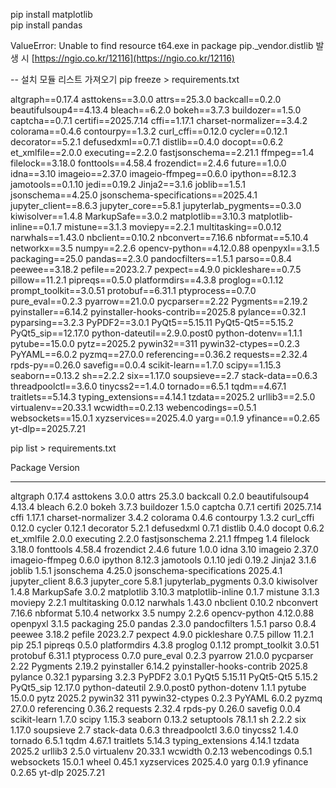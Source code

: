 

  pip install matplotlib <br>
  pip install pandas



ValueError: Unable to find resource t64.exe in package pip._vendor.distlib 발생 시 [https://ngio.co.kr/12116](https://ngio.co.kr/12116)



-- 설치 모듈 리스트 가져오기 
pip freeze > requirements.txt






altgraph==0.17.4
asttokens==3.0.0
attrs==25.3.0
backcall==0.2.0
beautifulsoup4==4.13.4
bleach==6.2.0
bokeh==3.7.3
buildozer==1.5.0
captcha==0.7.1
certifi==2025.7.14
cffi==1.17.1
charset-normalizer==3.4.2
colorama==0.4.6
contourpy==1.3.2
curl_cffi==0.12.0
cycler==0.12.1
decorator==5.2.1
defusedxml==0.7.1
distlib==0.4.0
docopt==0.6.2
et_xmlfile==2.0.0
executing==2.2.0
fastjsonschema==2.21.1
ffmpeg==1.4
filelock==3.18.0
fonttools==4.58.4
frozendict==2.4.6
future==1.0.0
idna==3.10
imageio==2.37.0
imageio-ffmpeg==0.6.0
ipython==8.12.3
jamotools==0.1.10
jedi==0.19.2
Jinja2==3.1.6
joblib==1.5.1
jsonschema==4.25.0
jsonschema-specifications==2025.4.1
jupyter_client==8.6.3
jupyter_core==5.8.1
jupyterlab_pygments==0.3.0
kiwisolver==1.4.8
MarkupSafe==3.0.2
matplotlib==3.10.3
matplotlib-inline==0.1.7
mistune==3.1.3
moviepy==2.2.1
multitasking==0.0.12
narwhals==1.43.0
nbclient==0.10.2
nbconvert==7.16.6
nbformat==5.10.4
networkx==3.5
numpy==2.2.6
opencv-python==4.12.0.88
openpyxl==3.1.5
packaging==25.0
pandas==2.3.0
pandocfilters==1.5.1
parso==0.8.4
peewee==3.18.2
pefile==2023.2.7
pexpect==4.9.0
pickleshare==0.7.5
pillow==11.2.1
pipreqs==0.5.0
platformdirs==4.3.8
proglog==0.1.12
prompt_toolkit==3.0.51
protobuf==6.31.1
ptyprocess==0.7.0
pure_eval==0.2.3
pyarrow==21.0.0
pycparser==2.22
Pygments==2.19.2
pyinstaller==6.14.2
pyinstaller-hooks-contrib==2025.8
pylance==0.32.1
pyparsing==3.2.3
PyPDF2==3.0.1
PyQt5==5.15.11
PyQt5-Qt5==5.15.2
PyQt5_sip==12.17.0
python-dateutil==2.9.0.post0
python-dotenv==1.1.1
pytube==15.0.0
pytz==2025.2
pywin32==311
pywin32-ctypes==0.2.3
PyYAML==6.0.2
pyzmq==27.0.0
referencing==0.36.2
requests==2.32.4
rpds-py==0.26.0
savefig==0.0.4
scikit-learn==1.7.0
scipy==1.15.3
seaborn==0.13.2
sh==2.2.2
six==1.17.0
soupsieve==2.7
stack-data==0.6.3
threadpoolctl==3.6.0
tinycss2==1.4.0
tornado==6.5.1
tqdm==4.67.1
traitlets==5.14.3
typing_extensions==4.14.1
tzdata==2025.2
urllib3==2.5.0
virtualenv==20.33.1
wcwidth==0.2.13
webencodings==0.5.1
websockets==15.0.1
xyzservices==2025.4.0
yarg==0.1.9
yfinance==0.2.65
yt-dlp==2025.7.21



pip list > requirements.txt



Package                   Version
------------------------- -----------
altgraph                  0.17.4
asttokens                 3.0.0
attrs                     25.3.0
backcall                  0.2.0
beautifulsoup4            4.13.4
bleach                    6.2.0
bokeh                     3.7.3
buildozer                 1.5.0
captcha                   0.7.1
certifi                   2025.7.14
cffi                      1.17.1
charset-normalizer        3.4.2
colorama                  0.4.6
contourpy                 1.3.2
curl_cffi                 0.12.0
cycler                    0.12.1
decorator                 5.2.1
defusedxml                0.7.1
distlib                   0.4.0
docopt                    0.6.2
et_xmlfile                2.0.0
executing                 2.2.0
fastjsonschema            2.21.1
ffmpeg                    1.4
filelock                  3.18.0
fonttools                 4.58.4
frozendict                2.4.6
future                    1.0.0
idna                      3.10
imageio                   2.37.0
imageio-ffmpeg            0.6.0
ipython                   8.12.3
jamotools                 0.1.10
jedi                      0.19.2
Jinja2                    3.1.6
joblib                    1.5.1
jsonschema                4.25.0
jsonschema-specifications 2025.4.1
jupyter_client            8.6.3
jupyter_core              5.8.1
jupyterlab_pygments       0.3.0
kiwisolver                1.4.8
MarkupSafe                3.0.2
matplotlib                3.10.3
matplotlib-inline         0.1.7
mistune                   3.1.3
moviepy                   2.2.1
multitasking              0.0.12
narwhals                  1.43.0
nbclient                  0.10.2
nbconvert                 7.16.6
nbformat                  5.10.4
networkx                  3.5
numpy                     2.2.6
opencv-python             4.12.0.88
openpyxl                  3.1.5
packaging                 25.0
pandas                    2.3.0
pandocfilters             1.5.1
parso                     0.8.4
peewee                    3.18.2
pefile                    2023.2.7
pexpect                   4.9.0
pickleshare               0.7.5
pillow                    11.2.1
pip                       25.1
pipreqs                   0.5.0
platformdirs              4.3.8
proglog                   0.1.12
prompt_toolkit            3.0.51
protobuf                  6.31.1
ptyprocess                0.7.0
pure_eval                 0.2.3
pyarrow                   21.0.0
pycparser                 2.22
Pygments                  2.19.2
pyinstaller               6.14.2
pyinstaller-hooks-contrib 2025.8
pylance                   0.32.1
pyparsing                 3.2.3
PyPDF2                    3.0.1
PyQt5                     5.15.11
PyQt5-Qt5                 5.15.2
PyQt5_sip                 12.17.0
python-dateutil           2.9.0.post0
python-dotenv             1.1.1
pytube                    15.0.0
pytz                      2025.2
pywin32                   311
pywin32-ctypes            0.2.3
PyYAML                    6.0.2
pyzmq                     27.0.0
referencing               0.36.2
requests                  2.32.4
rpds-py                   0.26.0
savefig                   0.0.4
scikit-learn              1.7.0
scipy                     1.15.3
seaborn                   0.13.2
setuptools                78.1.1
sh                        2.2.2
six                       1.17.0
soupsieve                 2.7
stack-data                0.6.3
threadpoolctl             3.6.0
tinycss2                  1.4.0
tornado                   6.5.1
tqdm                      4.67.1
traitlets                 5.14.3
typing_extensions         4.14.1
tzdata                    2025.2
urllib3                   2.5.0
virtualenv                20.33.1
wcwidth                   0.2.13
webencodings              0.5.1
websockets                15.0.1
wheel                     0.45.1
xyzservices               2025.4.0
yarg                      0.1.9
yfinance                  0.2.65
yt-dlp                    2025.7.21



